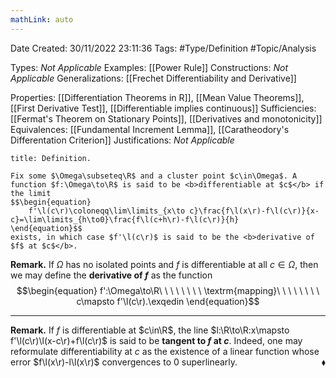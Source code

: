 ```yaml
---
mathLink: auto
---
```


<div class="topSpace"></div>

Date Created: 30/11/2022 23:11:36
Tags: #Type/Definition #Topic/Analysis

Types: <i>Not Applicable</i>
Examples: [[Power Rule]]
Constructions: <i>Not Applicable</i>
Generalizations: [[Frechet Differentiability and Derivative]]

Properties: [[Differentiation Theorems in R]], [[Mean Value Theorems]], [[First Derivative Test]], [[Differentiable implies continuous]]
Sufficiencies: [[Fermat's Theorem on Stationary Points]], [[Derivatives and monotonicity]]
Equivalences: [[Fundamental Increment Lemma]], [[Caratheodory's Differentation Criterion]]
Justifications: <i>Not Applicable</i>

``` ad-Definition
title: Definition.

Fix some $\Omega\subseteq\R$ and a cluster point $c\in\Omega$. A function $f:\Omega\to\R$ is said to be <b>differentiable at $c$</b> if the limit
$$\begin{equation}
    f'\l(c\r)\coloneqq\lim\limits_{x\to c}\frac{f\l(x\r)-f\l(c\r)}{x-c}=\lim\limits_{h\to0}\frac{f\l(c+h\r)-f\l(c\r)}{h}
\end{equation}$$
exists, in which case $f'\l(c\r)$ is said to be the <b>derivative of $f$ at $c$</b>.

```

<b>Remark.</b> If $\Omega$ has no isolated points and $f$ is differentiable at all $c\in\Omega$, then we may define the <b>derivative of $f$</b> as the function
$$\begin{equation}
    f':\Omega\to\R\ \ \ \ \ \ \ \ \textrm{mapping}\ \ \ \ \ \ \ \ c\mapsto f'\l(c\r).\exqedin
\end{equation}$$

---

<b>Remark.</b> If $f$ is differentiable at $c\in\R$, the line $l:\R\to\R:x\mapsto f'\l(c\r)\l(x-c\r)+f\l(c\r)$ is said to be <b>tangent to $f$ at $c$</b>. Indeed, one may reformulate differentiability at $c$ as the existence of a linear function whose error $f\l(x\r)-l\l(x\r)$ convergences to $0$ superlinearly.<span style="float:right;">$\blacklozenge$</span>
